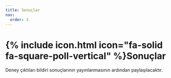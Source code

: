 ```yaml
---
title: Sonuçlar
nav:
  order: 3
---
```


# {% include icon.html icon="fa-solid fa-square-poll-vertical" %}Sonuçlar

Deney çıktıları bildiri sonuçlarının yayınlanmasının ardından paylaşılacaktır.
